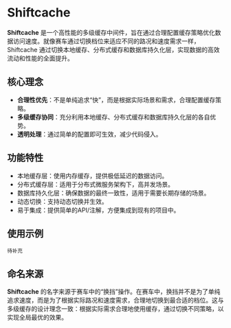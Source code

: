 # Shiftcache

**Shiftcache** 是一个高性能的多级缓存中间件，旨在通过合理配置缓存策略优化数据访问速度。就像赛车通过切换档位来适应不同的路况和速度需求一样，Shiftcache 通过切换本地缓存、分布式缓存和数据库持久化层，实现数据的高效流动和性能的全面提升。

## 核心理念

- **合理性优先**：不是单纯追求“快”，而是根据实际场景和需求，合理配置缓存策略。
- **多级缓存协同**：充分利用本地缓存、分布式缓存和数据库持久化层的各自优势。
- **透明处理**：通过简单的配置即可生效，减少代码侵入。

## 功能特性

- 本地缓存层：使用内存缓存，提供极低延迟的数据访问。
- 分布式缓存层：适用于分布式微服务架构下，高并发场景。
- 数据库持久化层：确保数据的最终一致性，适用于需要长期存储的场景。
- 动态切换：支持动态切换并生效。
- 易于集成：提供简单的API/注解，方便集成到现有的项目中。

## 使用示例

```
待补充
```

## 命名来源

**Shiftcache** 的名字来源于赛车中的“换挡”操作。在赛车中，换挡并不是为了单纯追求速度，而是为了根据实际路况和速度需求，合理地切换到最合适的档位。这与多级缓存的设计理念一致：根据实际需求合理地使用缓存，通过切换不同策略，以实现全局最优的效果。
